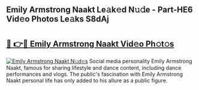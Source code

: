 ## Emily Armstrong Naakt Le𝚊k𝚎d N𝚞𝚍e - Part-HE6 Vid𝚎o Photos Le𝚊ks S8dAj

# <h2><a href="http://fb9k104.evod.top/?m=Emily+Armstrong+Naakt">🔗 👉🔴 Emily Armstrong Naakt Vid𝚎o Ph𝚘t𝚘s</a></h2>

[![Emily Armstrong Naakt N𝚞d𝚎s](https://i.imgur.com/8V9OHl7.gif)](http://fb9k104.evod.top/?m=Emily+Armstrong+Naakt)
Social media personality Emily Armstrong Naakt, famous for sharing lifestyle and dance content, including dance performances and vlogs. The public's fascination with Emily Armstrong Naakt personal life has only added to his allure as a public figure. 
